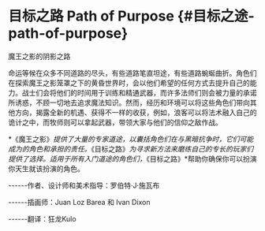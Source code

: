 # 目标之路 Path of Purpose {#目标之途-path-of-purpose}

魔王之影的阴影之路

命运等候在众多不同道路的尽头，有些道路笔直坦途，有些道路蜿蜒曲折。角色们在探索魔王之影笼罩之下的黄昏世界时，会以他们希望的任何方式去提升自己的能力。战士们会将他们的时间用于训练和精通武器，而许多法师们则会被力量的承诺所诱惑，不顾一切地去追求魔法知识。然而，经历和环境可以将这些角色们带向其他方向，揭露全新的机遇、获得不一样的收获，例如，浪客可以将法术融入自己的诡计之中，而牧师则可以拿起武器，带领大家与他们的信仰之敌作战。

*《魔王之影》*提供了大量的专家道途，以囊括角色们在与黑暗抗争时，它们可能成为的角色和承担的责任。*《目标之路》*为寻求新方法来磨练自己的专长的玩家们提供了选择。适用于所有入门道途的角色们，*《目标之路》*帮助你确保你可以扮演你天生就该扮演的角色。

------作者、设计师和美术指导：罗伯特·J·施瓦布

------插画师：Juan Loz Barea 和 Ivan Dixon

------翻译：狂龙Kulo
